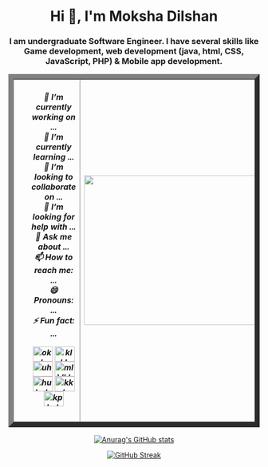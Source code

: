 
<h1 align="center">Hi 👋, I'm Moksha Dilshan</h1>
<h3 align="center">I am undergraduate Software Engineer. I have several skills like Game development, web development (java, html, CSS, JavaScript, PHP) & Mobile app development.</h3>

  <table align="center" border="10">
  <tr>
    <td><h5 align="center">
  <ul type="none">
<li>🔭 I’m currently working on ... </li>
<li>🌱 I’m currently learning ...</li>
<li>👯 I’m looking to collaborate on ...</li>
<li>🤔 I’m looking for help with ...</li>
<li>💬 Ask me about ...</li>
<li>📫 How to reach me: ...</li>
<li>😄 Pronouns: ...</li>
<li>⚡ Fun fact: ...</li>
<li>
<p align="center">
<a href="https://codepen.io/okokok" target="blank"><img align="center" src="https://raw.githubusercontent.com/rahuldkjain/github-profile-readme-generator/master/src/images/icons/Social/codepen.svg" alt="okokok" height="30" width="40" /></a>
<a href="https://twitter.com/klkk" target="blank"><img align="center" src="https://raw.githubusercontent.com/rahuldkjain/github-profile-readme-generator/master/src/images/icons/Social/twitter.svg" alt="klkk" height="30" width="40" /></a>
<a href="https://linkedin.com/in/uh" target="blank"><img align="center" src="https://raw.githubusercontent.com/rahuldkjain/github-profile-readme-generator/master/src/images/icons/Social/linked-in-alt.svg" alt="uh" height="30" width="40" /></a>
<a href="https://stackoverflow.com/users/mlklkko" target="blank"><img align="center" src="https://raw.githubusercontent.com/rahuldkjain/github-profile-readme-generator/master/src/images/icons/Social/stack-overflow.svg" alt="mlklkko" height="30" width="40" /></a>
<a href="https://fb.com/huhuhu" target="blank"><img align="center" src="https://raw.githubusercontent.com/rahuldkjain/github-profile-readme-generator/master/src/images/icons/Social/facebook.svg" alt="huhuhu" height="30" width="40" /></a>
<a href="https://instagram.com/kkokok" target="blank"><img align="center" src="https://raw.githubusercontent.com/rahuldkjain/github-profile-readme-generator/master/src/images/icons/Social/instagram.svg" alt="kkokok" height="30" width="40" /></a>
<a href="https://discord.gg/kpkpkppk" target="blank"><img align="center" src="https://raw.githubusercontent.com/rahuldkjain/github-profile-readme-generator/master/src/images/icons/Social/discord.svg" alt="kpkpkppk" height="30" width="40" /></a>
</p>
    </li>
    </h5></td>
    <td><p align="center"><img align="center" src="https://media4.giphy.com/media/3o7qE1YN7aBOFPRw8E/giphy.gif" width="400" height="300" /></p>
</td>
    </tr>
  </table>
  






 
 


<div align="center">
  
[![Anurag's GitHub stats](https://github-readme-stats.vercel.app/api?username=Mokshadill)](https://github.com/anuraghazra/github-readme-stats)
  
  <!--Streak state-->
[![GitHub Streak](https://github-readme-streak-stats.herokuapp.com?user=MokshaDill&theme=dark&hide_border=true&border_radius=4.7)](https://git.io/streak-stats)
 </div> 




<!-- 
[![Top Langs](https://github-readme-stats.vercel.app/api/top-langs/?username=MokshaDill&layout=compact)](https://github.com/anuraghazra/github-readme-stats)


[![Top Langs](https://github-readme-stats.vercel.app/api/top-langs/?username=MokshaDill&exclude_repo=github-readme-stats,anuraghazra.github.io)](https://github.com/anuraghazra/github-readme-stats)

 -->

</center>





<!-- 

<h3 align="left">Connect with me:</h3>
<p align="left">
<a href="https://dev.to/mklakshitha" target="blank"><img align="center" src="https://raw.githubusercontent.com/rahuldkjain/github-profile-readme-generator/master/src/images/icons/Social/devto.svg" alt="mklakshitha" height="30" width="40" /></a>
<a href="https://twitter.com/kavindulakshi14" target="blank"><img align="center" src="https://raw.githubusercontent.com/rahuldkjain/github-profile-readme-generator/master/src/images/icons/Social/twitter.svg" alt="kavindulakshi14" height="30" width="40" /></a>
<a href="https://linkedin.com/in/kavindu lakshitha" target="blank"><img align="center" src="https://raw.githubusercontent.com/rahuldkjain/github-profile-readme-generator/master/src/images/icons/Social/linked-in-alt.svg" alt="kavindu lakshitha" height="30" width="40" /></a>
<a href="https://fb.com/kavindu lakshitha" target="blank"><img align="center" src="https://raw.githubusercontent.com/rahuldkjain/github-profile-readme-generator/master/src/images/icons/Social/facebook.svg" alt="kavindu lakshitha" height="30" width="40" /></a>
<a href="https://instagram.com/laksxhu_84" target="blank"><img align="center" src="https://raw.githubusercontent.com/rahuldkjain/github-profile-readme-generator/master/src/images/icons/Social/instagram.svg" alt="laksxhu_84" height="30" width="40" /></a>
<a href="https://www.youtube.com/c/kl tech zone" target="blank"><img align="center" src="https://raw.githubusercontent.com/rahuldkjain/github-profile-readme-generator/master/src/images/icons/Social/youtube.svg" alt="kl tech zone" height="30" width="40" /></a>
<a href="https://www.hackerrank.com/mklakshitha" target="blank"><img align="center" src="https://raw.githubusercontent.com/rahuldkjain/github-profile-readme-generator/master/src/images/icons/Social/hackerrank.svg" alt="mklakshitha" height="30" width="40" /></a>
<a href="https://discord.gg/Kavindu lakshitha#2183" target="blank"><img align="center" src="https://raw.githubusercontent.com/rahuldkjain/github-profile-readme-generator/master/src/images/icons/Social/discord.svg" alt="Kavindu lakshitha#2183" height="30" width="40" /></a>
</p>



















<p align="left"> <img src="https://komarev.com/ghpvc/?username=mokshadill&label=Profile%20views&color=0e75b6&style=flat" alt="mokshadill" /> </p>

<p align="left"> <a href="https://github.com/ryo-ma/github-profile-trophy"><img src="https://github-profile-trophy.vercel.app/?username=mokshadill" alt="mokshadill" /></a> </p>

<h3 align="left">Connect with me:</h3>
<p align="left">
</p>

<h3 align="left">Languages and Tools:</h3>
<p align="left"> <a href="https://developer.android.com" target="_blank" rel="noreferrer"> <img src="https://raw.githubusercontent.com/devicons/devicon/master/icons/android/android-original-wordmark.svg" alt="android" width="40" height="40"/> </a> <a href="https://www.blender.org/" target="_blank" rel="noreferrer"> <img src="https://download.blender.org/branding/community/blender_community_badge_white.svg" alt="blender" width="40" height="40"/> </a> <a href="https://www.cprogramming.com/" target="_blank" rel="noreferrer"> <img src="https://raw.githubusercontent.com/devicons/devicon/master/icons/c/c-original.svg" alt="c" width="40" height="40"/> </a> <a href="https://www.w3schools.com/cs/" target="_blank" rel="noreferrer"> <img src="https://raw.githubusercontent.com/devicons/devicon/master/icons/csharp/csharp-original.svg" alt="csharp" width="40" height="40"/> </a> <a href="https://www.w3schools.com/css/" target="_blank" rel="noreferrer"> <img src="https://raw.githubusercontent.com/devicons/devicon/master/icons/css3/css3-original-wordmark.svg" alt="css3" width="40" height="40"/> </a> <a href="https://dart.dev" target="_blank" rel="noreferrer"> <img src="https://www.vectorlogo.zone/logos/dartlang/dartlang-icon.svg" alt="dart" width="40" height="40"/> </a> <a href="https://www.docker.com/" target="_blank" rel="noreferrer"> <img src="https://raw.githubusercontent.com/devicons/devicon/master/icons/docker/docker-original-wordmark.svg" alt="docker" width="40" height="40"/> </a> <a href="https://www.figma.com/" target="_blank" rel="noreferrer"> <img src="https://www.vectorlogo.zone/logos/figma/figma-icon.svg" alt="figma" width="40" height="40"/> </a> <a href="https://firebase.google.com/" target="_blank" rel="noreferrer"> <img src="https://www.vectorlogo.zone/logos/firebase/firebase-icon.svg" alt="firebase" width="40" height="40"/> </a> <a href="https://flutter.dev" target="_blank" rel="noreferrer"> <img src="https://www.vectorlogo.zone/logos/flutterio/flutterio-icon.svg" alt="flutter" width="40" height="40"/> </a> <a href="https://git-scm.com/" target="_blank" rel="noreferrer"> <img src="https://www.vectorlogo.zone/logos/git-scm/git-scm-icon.svg" alt="git" width="40" height="40"/> </a> <a href="https://www.w3.org/html/" target="_blank" rel="noreferrer"> <img src="https://raw.githubusercontent.com/devicons/devicon/master/icons/html5/html5-original-wordmark.svg" alt="html5" width="40" height="40"/> </a> <a href="https://www.java.com" target="_blank" rel="noreferrer"> <img src="https://raw.githubusercontent.com/devicons/devicon/master/icons/java/java-original.svg" alt="java" width="40" height="40"/> </a> <a href="https://developer.mozilla.org/en-US/docs/Web/JavaScript" target="_blank" rel="noreferrer"> <img src="https://raw.githubusercontent.com/devicons/devicon/master/icons/javascript/javascript-original.svg" alt="javascript" width="40" height="40"/> </a> <a href="https://kotlinlang.org" target="_blank" rel="noreferrer"> <img src="https://www.vectorlogo.zone/logos/kotlinlang/kotlinlang-icon.svg" alt="kotlin" width="40" height="40"/> </a> <a href="https://www.linux.org/" target="_blank" rel="noreferrer"> <img src="https://raw.githubusercontent.com/devicons/devicon/master/icons/linux/linux-original.svg" alt="linux" width="40" height="40"/> </a> <a href="https://mariadb.org/" target="_blank" rel="noreferrer"> <img src="https://www.vectorlogo.zone/logos/mariadb/mariadb-icon.svg" alt="mariadb" width="40" height="40"/> </a> <a href="https://www.mysql.com/" target="_blank" rel="noreferrer"> <img src="https://raw.githubusercontent.com/devicons/devicon/master/icons/mysql/mysql-original-wordmark.svg" alt="mysql" width="40" height="40"/> </a> <a href="https://www.oracle.com/" target="_blank" rel="noreferrer"> <img src="https://raw.githubusercontent.com/devicons/devicon/master/icons/oracle/oracle-original.svg" alt="oracle" width="40" height="40"/> </a> <a href="https://www.php.net" target="_blank" rel="noreferrer"> <img src="https://raw.githubusercontent.com/devicons/devicon/master/icons/php/php-original.svg" alt="php" width="40" height="40"/> </a> <a href="https://www.python.org" target="_blank" rel="noreferrer"> <img src="https://raw.githubusercontent.com/devicons/devicon/master/icons/python/python-original.svg" alt="python" width="40" height="40"/> </a> <a href="https://reactjs.org/" target="_blank" rel="noreferrer"> <img src="https://raw.githubusercontent.com/devicons/devicon/master/icons/react/react-original-wordmark.svg" alt="react" width="40" height="40"/> </a> <a href="https://reactnative.dev/" target="_blank" rel="noreferrer"> <img src="https://reactnative.dev/img/header_logo.svg" alt="reactnative" width="40" height="40"/> </a> <a href="https://spring.io/" target="_blank" rel="noreferrer"> <img src="https://www.vectorlogo.zone/logos/springio/springio-icon.svg" alt="spring" width="40" height="40"/> </a> <a href="https://unity.com/" target="_blank" rel="noreferrer"> <img src="https://www.vectorlogo.zone/logos/unity3d/unity3d-icon.svg" alt="unity" width="40" height="40"/> </a> <a href="https://unrealengine.com/" target="_blank" rel="noreferrer"> <img src="https://raw.githubusercontent.com/kenangundogan/fontisto/036b7eca71aab1bef8e6a0518f7329f13ed62f6b/icons/svg/brand/unreal-engine.svg" alt="unreal" width="40" height="40"/> </a> <a href="https://www.adobe.com/products/xd.html" target="_blank" rel="noreferrer"> <img src="https://cdn.worldvectorlogo.com/logos/adobe-xd.svg" alt="xd" width="40" height="40"/> </a> </p>

<p><img align="left" src="https://github-readme-stats.vercel.app/api/top-langs?username=mokshadill&show_icons=true&locale=en&layout=compact" alt="mokshadill" /></p>

<p>&nbsp;<img align="center" src="https://github-readme-stats.vercel.app/api?username=mokshadill&show_icons=true&locale=en" alt="mokshadill" /></p>

<p><img align="center" src="https://github-readme-streak-stats.herokuapp.com/?user=mokshadill&" alt="mokshadill" /></p>








<h3 align="left">Connect with me:</h3>
<p align="left">
<a href="https://codepen.io/okokok" target="blank"><img align="center" src="https://raw.githubusercontent.com/rahuldkjain/github-profile-readme-generator/master/src/images/icons/Social/codepen.svg" alt="okokok" height="30" width="40" /></a>
<a href="https://twitter.com/klkk" target="blank"><img align="center" src="https://raw.githubusercontent.com/rahuldkjain/github-profile-readme-generator/master/src/images/icons/Social/twitter.svg" alt="klkk" height="30" width="40" /></a>
<a href="https://linkedin.com/in/uh" target="blank"><img align="center" src="https://raw.githubusercontent.com/rahuldkjain/github-profile-readme-generator/master/src/images/icons/Social/linked-in-alt.svg" alt="uh" height="30" width="40" /></a>
<a href="https://stackoverflow.com/users/mlklkko" target="blank"><img align="center" src="https://raw.githubusercontent.com/rahuldkjain/github-profile-readme-generator/master/src/images/icons/Social/stack-overflow.svg" alt="mlklkko" height="30" width="40" /></a>
<a href="https://fb.com/huhuhu" target="blank"><img align="center" src="https://raw.githubusercontent.com/rahuldkjain/github-profile-readme-generator/master/src/images/icons/Social/facebook.svg" alt="huhuhu" height="30" width="40" /></a>
<a href="https://instagram.com/kkokok" target="blank"><img align="center" src="https://raw.githubusercontent.com/rahuldkjain/github-profile-readme-generator/master/src/images/icons/Social/instagram.svg" alt="kkokok" height="30" width="40" /></a>
<a href="https://discord.gg/kpkpkppk" target="blank"><img align="center" src="https://raw.githubusercontent.com/rahuldkjain/github-profile-readme-generator/master/src/images/icons/Social/discord.svg" alt="kpkpkppk" height="30" width="40" /></a>
</p>

 -->
